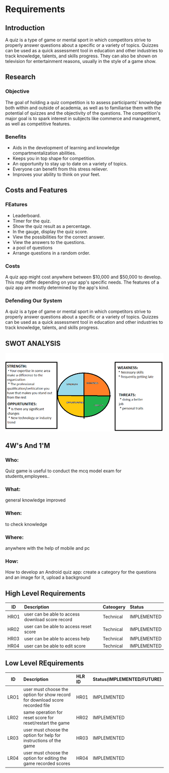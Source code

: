 # Requirements

## Introduction
 A quiz is a type of game or mental sport in which competitors strive to properly answer questions about a specific or a variety of topics. Quizzes can be used as a quick assessment tool in education and other industries to track knowledge, talents, and skills progress. They can also be shown on television for entertainment reasons, usually in the style of a game show.
## Research
### Objective
 The goal of holding a quiz competition is to assess participants' knowledge both within and outside of academia, as well as to familiarise them with the potential of quizzes and the objectivity of the questions. The competition's major goal is to spark interest in subjects like commerce and management, as well as competitive features.
### Benefits
 * Aids in the development of learning and knowledge compartmentalization abilities.
 * Keeps you in top shape for competition.
 * An opportunity to stay up to date on a variety of topics.
 * Everyone can benefit from this stress reliever.
 * Improves your ability to think on your feet.
## Costs and Features
### FEatures
 * Leaderboard.
 * Timer for the quiz.
 * Show the quiz result as a percentage.
 * In the gauge, display the quiz score.
 * View the possibilities for the correct answer.
 * View the answers to the questions.
 * a pool of questions
 * Arrange questions in a random order.
### Costs
 A quiz app might cost anywhere between $10,000 and $50,000 to develop. This may differ depending on your app's specific needs. The features of a quiz app are mostly determined by the app's kind.
### Defending Our System
 A quiz is a type of game or mental sport in which competitors strive to properly answer questions about a specific or a variety of topics. Quizzes can be used as a quick assessment tool in education and other industries to track knowledge, talents, and skills progress.
## SWOT ANALYSIS
![alt text](https://github.com/MohanBabuS/M1_Quiz_Game/blob/main/1_Requirements/SWOT%20ANALYSIS.png)

## 4W's And 1'M
### Who:
 Quiz game is useful to conduct the mcq model exam for students,employees..
### What:
 general knowledge improved
### When:
  to check knowledge
### Where:
 anywhere with the help of mobile and pc
### How:
  How to develop an Android quiz app: create a category for the questions and an image for it, upload a background
## High Level Requirements
 | ID | Description | Cateogery | Status |
 | ---|:------------|:----------|:-------|
 | HRO1 | user can be able to access download score record  | Technical | IMPLEMENTED |
 | HR02 | user can be able to access reset score | Technical | IMPLEMENTED |
 | HR03 | user can be able to access help | Technical | IMPLEMENTED |
 | HR04 | user can be able to edit score | Technical | IMPLEMENTED |



## Low Level REquirements
 | ID | Description | HLR ID | Status(IMPLEMENTED/FUTURE) |
 | ---|:------------|:----------|:-------|
 | LRO1 | user must choose the option for show record for download score recorded file | HR01 | IMPLEMENTED |
 | LR02 | same operation for reset score for reset/restart the game | HR02 | IMPLEMENTED |
 | LR03 | user must choose the option for help for instructions of the game| HR03 | IMPLEMENTED |
 | LR04 | user must choose the option for editing the game recorded scores | HR04 | IMPLEMENTED |